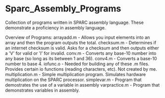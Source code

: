 Sparc_Assembly_Programs
=======================

Collection of programs written in SPARC assembly language. These demonstrate a proficiency in assembly language.

Overview of Programs:
arrayadd.m - Allows you input elements into an array and then the program outputs the total.
checksum.m - Determines if an internet checksum is valid. Asks for a checksum and then outputs either a 'V' for valid or 'I' for invalid.
conv.m - Converts any base-10 number into any base (so long as its between 1 and 36).
conv4.m - Converts a base-10 number to base 4.
iofunc.o - Needed for building any of these .m files. Provides certain io functions (reading characters, etc). Not created by me.
multiplication.m - Simple multiplication program. Simulates hardware multiplication on the SPARC processor.
simplevar.m - Program that demostrates the use of a variable in assembly
varpractice.m - Program that demonstrates variables in assembly.
